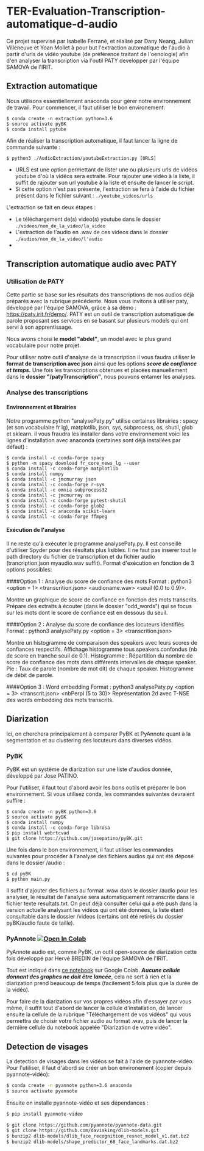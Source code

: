# TER-Evaluation-Transcription-automatique-d-audio

Ce projet supervisé par Isabelle Ferrané, et réalisé par Dany Neang, Julian Villeneuve et Yoan Mollet à pour but l'extraction automatique de l'audio à partir d'urls de vidéo youtube (de préférence traitant de l'oenologie) afin d'en analyser la transcription via l'outil PATY developper par l'équipe SAMOVA de l'IRIT. 


## Extraction automatique 
Nous utilisons essentiellement anaconda pour gérer notre environnement de travail.
Pour commencer, il faut utiliser le bon environement:

```
$ conda create -n extraction python=3.6
$ source activate pyBK
$ conda install pytube
```


Afin de réaliser la transcription automatique, il faut lancer la ligne de commande suivante : 
```
$ python3 ./AudioExtraction/youtubeExtraction.py [URLS]
```
- URLS est une option permettant de lister une ou plusieurs urls de vidéos youtube d'où la vidéos sera extraite. Pour rajouter une vidéo à la liste, il suffit de rajouter son url youtube à la liste et ensuite de lancer le script.
- Si cette option n'est pas présente, l'extraction se fera à l'aide du fichier présent dans le fichier suivant : `./youtube_videos/urls`

L'extraction se fait en deux étapes : 
- Le téléchargement de(s) video(s) youtube dans le dossier `./videos/nom_de_la_video/la_video`
- L'extraction de l'audio en .wav de ces videos dans le dossier `./audios/nom_de_la_video/l'audio` 
- 
## Transcription automatique audio avec PATY

### Utilisation de PATY

Cette partie se base sur les résultats des transcriptions de nos audios déjà préparés avec la rubrique précédente.
Nous vous invitons à utiliser paty, développé par l'équipe SAMOVA, grâce à sa démo : https://paty.irit.fr/demo/.
PATY est un outil de transcription automatique de parole proposant ses services en se basant sur plusieurs models qui ont servi à son apprentissage.

Nous avons choisi le **model "abdel"**, un model avec le plus grand vocabulaire pour notre projet.

Pour utiliser notre outil d'analyse de la transcription il vous faudra utiliser le **format de transcription avec json** ainsi que les options ***score de confiance et temps.***
Une fois les transcriptions obtenues et placées manuellement dans le **dossier "/patyTranscription"**, nous pouvons entamer les analyses.

### Analyse des transcriptions
#### Environnement et librairies
Notre programme python "analysePaty.py" utilise certaines librairies : spacy (et son vocabulaire fr lg), matplotlib, json, sys, subprocess, os, shutil, glob et sklearn. 
il vous fraudra les installer dans votre environnement voici les lignes d'installation avec anaconda (certaines sont déjà installées par défaut) :

```
$ conda install -c conda-forge spacy
$ python -m spacy download fr_core_news_lg --user
$ conda install -c conda-forge matplotlib
$ conda install numpy
$ conda install -c jmcmurray json
$ conda install -c conda-forge r-sys
& conda install -c omnia subprocess32
$ conda install -c jmcmurray os
$ conda install -c conda-forge pytest-shutil
$ conda install -c conda-forge glob2
$ conda install -c anaconda scikit-learn
& conda install -c conda-forge ffmpeg   
```

#### Exécution de l'analyse
Il ne reste qu'à exécuter le programme analysePaty.py. Il est conseillé d'utiliser Spyder pour des résultats plus lisibles.
Il ne faut pas inserer tout le path directory du fichier de transcription et du fichier audio (trancription.json myaudio.wav suffit). Format d'exécution en fonction de 3 options possibles:

####Option 1 : Analyse du score de confiance des mots 
Format : python3 <option = 1> <transcrition.json> <audioname.wav> <seuil (0.0 to 0.9)>.

Montre un graphique de score de confiance en fonction des mots transcrits. 
Prépare des extraits à écouter (dans le dossier "odd_words") qui se focus sur les mots dont le score de confiance est en dessous du seuil.

####Option 2 : Analyse du score de confiance des locuteurs identifiés
Format : python3 analysePaty.py <option = 3> <transcrition.json>

Montre un histogramme de comparaison des speakers avec leurs scores de confiances respectifs.
Affichage histogramme tous speakers confondus (nb de score en tranche seuil de 0.1).
Histogramme : Répartition du nombre de score de confiance des mots dans différents intervalles de chaque speaker.
Pie : Taux de parole (nombre de mot dit) de chaque speaker.
Histogramme de débit de parole.

####Option 3 : Word embedding 
Format : python3 analysePaty.py <option = 3> <transcrit.json> <nbPerpl (5 to 30)>
Représentation 2d avec T-NSE des words embedding des mots transcrits.


## Diarization

Ici, on cherchera principalement à comparer PyBK et PyAnnote quant à la segmentation et au clustering des locuteurs dans diverses vidéos.

### PyBK

PyBK est un système de diarization sur une liste d'audios donnée, développé par Jose PATINO.

Pour l'utiliser, il faut tout d'abord avoir les bons outils et préparer le bon environnement. Si vous utilisez conda, les commandes suivantes devraient suffire :

```
$ conda create -n pyBK python=3.6
$ source activate pyBK
$ conda install numpy
$ conda install -c conda-forge librosa
$ pip install webrtcvad
$ git clone https://github.com/josepatino/pyBK.git
```

Une fois dans le bon environnement, il faut utiliser les commandes suivantes pour procéder à l'analyse des fichiers audios qui ont été
déposé dans le dossier /audio :

```
$ cd pyBK
$ python main.py
```

Il suffit d'ajouter des fichiers au format .waw dans le dossier /audio pour les analyser, le résultat de l'analyse sera automatiquement retranscrite dans le fichier
texte resultats.txt. On peut déjà consulter celui qui a été push dans la version actuelle analysant les vidéos qui ont été données, la liste étant consultable
dans le dossier /videos (certains ont été retirés du dossier pyBK/audio faute de taille).

### PyAnnote [![Open In Colab](https://colab.research.google.com/assets/colab-badge.svg)](https://colab.research.google.com/drive/1oBjSFLJx7uAwPvKcHa_BhcfDHQsfqXLU?usp=sharing)

PyAnnote audio est, comme PyBK, un outil open-source de diarization cette fois développé par Hervé BREDIN de l'équipe SAMOVA de l'IRIT.

Tout est indiqué dans [ce notebook](https://colab.research.google.com/drive/1oBjSFLJx7uAwPvKcHa_BhcfDHQsfqXLU?usp=sharing) sur Google Colab.
***Aucune cellule donnant des graphes ne doit être lancée***, cela ne sert à rien et la diarization prend beaucoup de temps (facilement 5 fois plus que la durée de la vidéo).

Pour faire de la diarization sur vos propres vidéos afin d'essayer par vous même, il suffit tout d'abord de lancer la cellule d'installation, de lancer ensuite 
la cellule de la rubrique "Téléchargement de vos vidéos" qui vous permettra de choisir votre fichier audio au format .wav, puis de lancer
la dernière cellule du notebook appelée "Diarization de votre vidéo".


## Detection de visages

La detection de visages dans les vidéos se fait à l'aide de pyannote-vidéo.
Pour l'utiliser, il faut d'abord se créer un bon environement (copier depuis pyannote-vidéo):

```bash
$ conda create -n pyannote python=3.6 anaconda
$ source activate pyannote
```

Ensuite on installe pyannote-vidéo et ses dépendances :

```bash
$ pip install pyannote-video
```

```bash
$ git clone https://github.com/pyannote/pyannote-data.git
$ git clone https://github.com/davisking/dlib-models.git
$ bunzip2 dlib-models/dlib_face_recognition_resnet_model_v1.dat.bz2
$ bunzip2 dlib-models/shape_predictor_68_face_landmarks.dat.bz2
```

